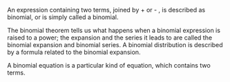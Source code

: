An expression containing two terms, joined by + or - , is described as
binomial, or is simply called a binomial.

The binomial theorem tells us what happens when a binomial expression is
raised to a power; the expansion and the series it leads to are called
the binomial expansion and binomial series. A binomial distribution is
described by a formula related to the binomial expansion.

A binomial equation is a particular kind of equation, which contains two
terms.
